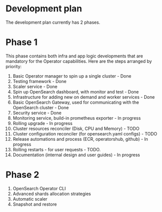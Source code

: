 # Development plan
The development plan currently has 2 phases.

# Phase 1
This phase contains both infra and app logic developments that are mandatory for the Operator capabilities.
Here are the steps arranged by priority:
1. Basic Operator manager to spin up a single cluster - Done
2. Testing framework - Done
3. Scaler service - Done
4. Spin up OpenSearch dashboard, with monitor and test - Done
5. Infrastructure for adding new on demand and worker services - Done
6. Basic OpenSearch Gateway, used for communicating with the OpenSearch cluster - Done
7. Security service - Done
8. Monitoring service, build-in prometheus exporter - In progress
9. Rolling upgrade - In progress
10. Cluster resources reconciler (Disk, CPU and Memory) - TODO
11. Cluster configuration reconciler (for opensearch.yaml configs) - TODO
12. Release automations and process (ECR, operatorshub, github) - In progress
13. Rolling restarts - for user requests - TODO.
14. Documentation (internal design and user guides) - In progress

# Phase 2
1. OpenSearch Operator CLI
2. Advanced shards allocation strategies
3. Automatic scaler
4. Snapshot and restore
